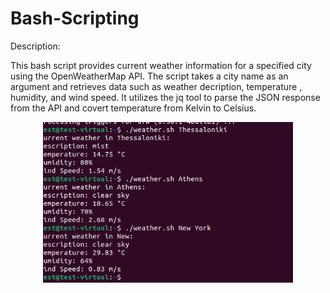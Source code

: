 # Bash-Scripting


Description:

This bash script provides current weather information for a specified city using the OpenWeatherMap API. The script takes a city name as an argument and retrieves data such as weather decription, temperature , humidity, and wind speed. It utilizes the jq tool to parse the JSON response from the API and covert temperature from Kelvin to Celsius. 

<p align="center">
  <img src="https://github.com/chrysostomos997/Bash-Scripting/blob/e75c3232758555e3f13c2ef1daee72edbb7bc277/2024-01-18%2012_00_04-.png" alt="your-image-description" width="400" />
</p>
